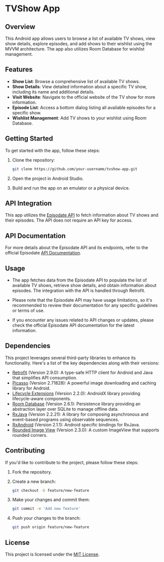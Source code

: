 # TVShow App

## Overview

This Android app allows users to browse a list of available TV shows, view show details, explore episodes, and add shows to their wishlist using the MVVM architecture. The app also utilizes Room Database for wishlist management.

## Features

- **Show List**: Browse a comprehensive list of available TV shows.
- **Show Details**: View detailed information about a specific TV show, including its name and additional details.
- **Visit Website**: Navigate to the official website of the TV show for more information.
- **Episode List**: Access a bottom dialog listing all available episodes for a specific show.
- **Wishlist Management**: Add TV shows to your wishlist using Room Database.

## Getting Started

To get started with the app, follow these steps:

1. Clone the repository:

   ```bash
   git clone https://github.com/your-username/tvshow-app.git
   
2. Open the project in Android Studio.

3. Build and run the app on an emulator or a physical device.

## API Integration

This app utilizes the [Episodate API](https://www.episodate.com/api) to fetch information about TV shows and their episodes. The API does not require an API key for access.

## API Documentation

For more details about the Episodate API and its endpoints, refer to the official Episodate [API Documentation](https://www.episodate.com/api).

## Usage

- The app fetches data from the Episodate API to populate the list of available TV shows, retrieve show details, and obtain information about episodes. The integration with the API is handled through Retrofit.

- Please note that the Episodate API may have usage limitations, so it's recommended to review their documentation for any specific guidelines or terms of use.

- If you encounter any issues related to API changes or updates, please check the official Episodate API documentation for the latest information.

## Dependencies

This project leverages several third-party libraries to enhance its functionality. Here's a list of the key dependencies along with their versions:

- [Retrofit](https://square.github.io/retrofit/) (Version 2.9.0): A type-safe HTTP client for Android and Java that simplifies API consumption.
- [Picasso](https://square.github.io/picasso/) (Version 2.71828): A powerful image downloading and caching library for Android.
- [Lifecycle Extensions](https://developer.android.com/jetpack/androidx/releases/lifecycle) (Version 2.2.0): AndroidX library providing lifecycle-aware components.
- [Room Database](https://developer.android.com/jetpack/androidx/releases/room) (Version 2.6.1): Persistence library providing an abstraction layer over SQLite to manage offline data.
- [RxJava](https://github.com/ReactiveX/RxJava) (Version 2.2.21): A library for composing asynchronous and event-based programs using observable sequences.
- [RxAndroid](https://github.com/ReactiveX/RxAndroid) (Version 2.1.1): Android specific bindings for RxJava.
- [Rounded Image View](https://github.com/vinc3m1/RoundedImageView) (Version 2.3.0): A custom ImageView that supports rounded corners.

## Contributing
If you'd like to contribute to the project, please follow these steps:

1. Fork the repository.
2. Create a new branch:

   ```bash
   git checkout -b feature/new-feature

3. Make your changes and commit them:

   ```bash
   git commit -m 'Add new feature'

4. Push your changes to the branch:

   ```bash
   git push origin feature/new-feature

## License

This project is licensed under the [MIT License](https://www.mit.edu/~amini/LICENSE.md).
